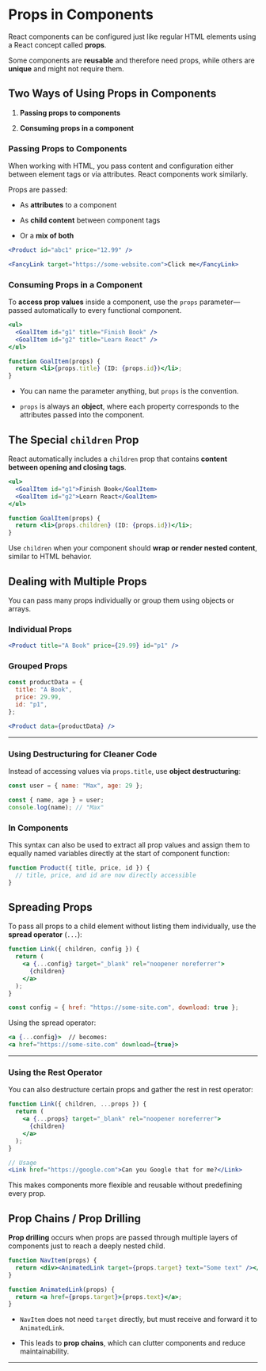 
# Props in Components

React components can be configured just like regular HTML elements using a React concept called **props**.

Some components are **reusable** and therefore need props, while others are **unique** and might not require them.

## Two Ways of Using Props in Components

1. **Passing props to components**
    
2. **Consuming props in a component**

### Passing Props to Components

When working with HTML, you pass content and configuration either between element tags or via attributes. React components work similarly.

Props are passed:

- As **attributes** to a component
    
- As **child content** between component tags
    
- Or a **mix of both**    

```jsx
<Product id="abc1" price="12.99" />

<FancyLink target="https://some-website.com">Click me</FancyLink>
```


### Consuming Props in a Component

To **access prop values** inside a component, use the `props` parameter—passed automatically to every functional component.

```jsx
<ul>
  <GoalItem id="g1" title="Finish Book" />
  <GoalItem id="g2" title="Learn React" />
</ul>
```

```jsx
function GoalItem(props) {
  return <li>{props.title} (ID: {props.id})</li>;
}
```

- You can name the parameter anything, but `props` is the convention.
    
- `props` is always an **object**, where each property corresponds to the attributes passed into the component.
    

## The Special `children` Prop

React automatically includes a `children` prop that contains **content between opening and closing tags**.

```jsx
<ul>
  <GoalItem id="g1">Finish Book</GoalItem>
  <GoalItem id="g2">Learn React</GoalItem>
</ul>
```

```jsx
function GoalItem(props) {
  return <li>{props.children} (ID: {props.id})</li>;
}
```

Use `children` when your component should **wrap or render nested content**, similar to HTML behavior.

## Dealing with Multiple Props

You can pass many props individually or group them using objects or arrays.

### Individual Props

```jsx
<Product title="A Book" price={29.99} id="p1" />
```

### Grouped Props

```jsx
const productData = {
  title: "A Book",
  price: 29.99,
  id: "p1",
};

<Product data={productData} />
```

---

### Using Destructuring for Cleaner Code

Instead of accessing values via `props.title`, use **object destructuring**:

```js
const user = { name: "Max", age: 29 };

const { name, age } = user;
console.log(name); // "Max"
```

### In Components

This syntax can also be used to extract all prop values and assign them to equally named variables directly at the start of component function:
```jsx
function Product({ title, price, id }) {
  // title, price, and id are now directly accessible
}
```

## Spreading Props

To pass all props to a child element without listing them individually, use the **spread operator** (`...`):

```jsx
function Link({ children, config }) {
  return (
    <a {...config} target="_blank" rel="noopener noreferrer">
      {children}
    </a>
  );
}
```

```js
const config = { href: "https://some-site.com", download: true };
```

Using the spread operator:

```jsx
<a {...config}>  // becomes:
<a href="https://some-site.com" download={true}>
```

---

### Using the Rest Operator

You can also destructure certain props and gather the rest in rest operator:

```jsx
function Link({ children, ...props }) {
  return (
    <a {...props} target="_blank" rel="noopener noreferrer">
      {children}
    </a>
  );
}

// Usage
<Link href="https://google.com">Can you Google that for me?</Link>
```

This makes components more flexible and reusable without predefining every prop.


## Prop Chains / Prop Drilling

**Prop drilling** occurs when props are passed through multiple layers of components just to reach a deeply nested child.

```jsx
function NavItem(props) {
  return <div><AnimatedLink target={props.target} text="Some text" /></div>;
}

function AnimatedLink(props) {
  return <a href={props.target}>{props.text}</a>;
}
```

- `NavItem` does not need `target` directly, but must receive and forward it to `AnimatedLink`.
    
- This leads to **prop chains**, which can clutter components and reduce maintainability.
    

---
